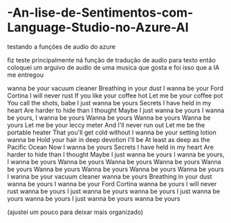 # -An-lise-de-Sentimentos-com-Language-Studio-no-Azure-AI
testando a funções de audio do azure 

fiz teste principalmente ná função de tradução de audio para texto 
então coloquei um arguivo de audio de uma musica que gosta e foi isso que a IA me entregou 

wanna be your vacuum cleaner
Breathing in your dust
I wanna be your Ford Cortina
I will never rust
If you like your coffee hot
Let me be your coffee pot
You call the shots, babe
I just wanna be yours
Secrets I have held in my heart
Are harder to hide than I thought
Maybe I just wanna be yours
I wanna be yours, I wanna be yours
Wanna be yours
Wanna be yours
Wanna be yours
Let me be your leccy meter
And I'll never run out
Let me be the portable heater
That you'll get cold without
I wanna be your setting lotion wanna be
Hold your hair in deep devotion I'll be
At least as deep as the Pacific Ocean
Now I wanna be yours
Secrets I have held in my heart
Are harder to hide than I thought
Maybe I just wanna be yours
I wanna be yours, I wanna be yours
Wanna be yours
Wanna be yours
Wanna be yours
Wanna be yours
Wanna be yours
Wanna be yours
Wanna be yours
Wanna be yours
I wanna be your vacuum cleaner wanna be yours
Breathing in your dust wanna be yours
I wanna be your Ford Cortina wanna be yours
I will never rust wanna be yours
I just wanna be yours wanna be yours
I just wanna be yours wanna be yours
I just wanna be yours wanna be yours

(ajustei um pouco para deixar mais organizado)

